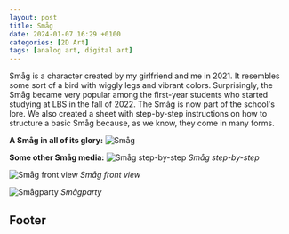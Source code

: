 ```yaml
---
layout: post
title: Småg
date: 2024-01-07 16:29 +0100
categories: [2D Art]
tags: [analog art, digital art]
---
```


Småg is a character created by my girlfriend and me in 2021. It resembles some sort of a bird with wiggly legs and vibrant colors. Surprisingly, the Småg became very popular among the first-year students who started studying at LBS in the fall of 2022. The Småg is now part of the school's lore. We also created a sheet with step-by-step instructions on how to structure a basic Småg because, as we know, they come in many forms.

**A Småg in all of its glory:**
![Småg](/assets/img/smag.png)

**Some other Småg media:**
![Småg step-by-step](/assets/img/projects/småg/smag_step-by-step.png)
*Småg step-by-step*

![Småg front view](/assets/img/projects/småg/smag_front.png)
*Småg front view*

![Smågparty](/assets/img/projects/småg/smagparty.gif)
*Smågparty*

## Footer
